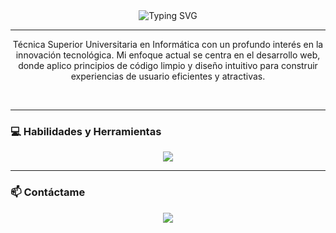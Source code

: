 
<div align="center">
  <img src="https://readme-typing-svg.herokuapp.com?font=Fira+Code&size=30&duration=4000&pause=1000&color=000000&center=true&vCenter=true&width=435&lines=Hola,+soy+Pakita!+👋;Soy+desarrolladora+web!;Bienvenid@+a+mi+perfil!" alt="Typing SVG">
</div>

---

<div align="center">
  <p>Técnica Superior Universitaria en Informática con un profundo interés en la innovación tecnológica. Mi enfoque actual se centra en el desarrollo web, donde aplico principios de código limpio y diseño intuitivo para construir experiencias de usuario eficientes y atractivas.</p>
  <br>
 
</div>

---

### 💻 Habilidades y Herramientas

<div align="center">
  <a href="https://skillicons.dev">
    <img src="https://skillicons.dev/icons?i=html,css,js,nodejs,vscode,git,github" />
  </a>
</div>

---

### 📫 Contáctame

<div align="center">
  <a href="mailto:neykaprograms@gmail.com">
    <img src="https://img.shields.io/badge/Gmail-D14836?style=for-the-badge&logo=gmail&logoColor=white" />
  </a>
</div>
